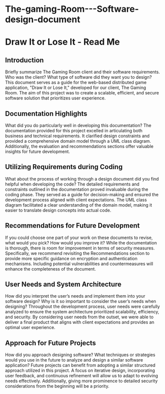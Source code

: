 # The-gaming-Room---Software-design-document

# Draw It or Lose It - Read Me

## Introduction
Briefly summarize The Gaming Room client and their software requirements. Who was the client? What type of software did they want you to design?
This document serves as a guide for the web-based distributed game application, "Draw It or Lose It," developed for our client, The Gaming Room. The aim of this project was to create a scalable, efficient, and secure software solution that prioritizes user experience.

## Documentation Highlights
What did you do particularly well in developing this documentation?
The documentation provided for this project excelled in articulating both business and technical requirements. It clarified design constraints and provided a comprehensive domain model through a UML class diagram. Additionally, the evaluation and recommendations sections offer valuable insights for future development.

## Utilizing Requirements during Coding
What about the process of working through a design document did you find helpful when developing the code?
The detailed requirements and constraints outlined in the documentation proved invaluable during the coding phase. They served as a guide for decision-making and ensured the development process aligned with client expectations. The UML class diagram facilitated a clear understanding of the domain model, making it easier to translate design concepts into actual code.

## Recommendations for Future Development
If you could choose one part of your work on these documents to revise, what would you pick? How would you improve it?
While the documentation is thorough, there is room for improvement in terms of security measures. Specifically, we recommend revisiting the Recommendations section to provide more specific guidance on encryption and authentication mechanisms. Including potential vulnerabilities and countermeasures will enhance the completeness of the document.
	
## User Needs and System Architecture
How did you interpret the user’s needs and implement them into your software design? Why is it so important to consider the user’s needs when designing?
Throughout the development process, user needs were carefully analyzed to ensure the system architecture prioritized scalability, efficiency, and security. By considering user needs from the outset, we were able to deliver a final product that aligns with client expectations and provides an optimal user experience.

## Approach for Future Projects
How did you approach designing software? What techniques or strategies would you use in the future to analyze and design a similar software application?
Future projects can benefit from adopting a similar structured approach utilized in this project. A focus on iterative design, incorporating user feedback, and continuous refinement will allow us to adapt to evolving needs effectively. Additionally, giving more prominence to detailed security considerations from the beginning will be a priority.










